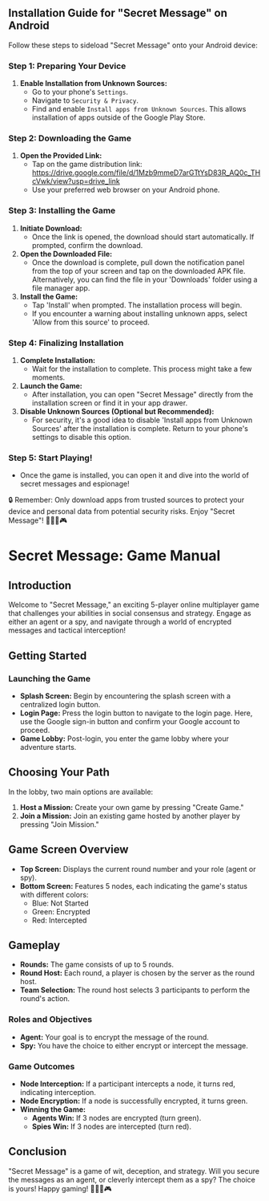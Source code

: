 ## Installation Guide for "Secret Message" on Android

Follow these steps to sideload "Secret Message" onto your Android device:

### Step 1: Preparing Your Device
1. **Enable Installation from Unknown Sources:**
   - Go to your phone's `Settings`.
   - Navigate to `Security & Privacy`.
   - Find and enable `Install apps from Unknown Sources`. This allows installation of apps outside of the Google Play Store.

### Step 2: Downloading the Game
1. **Open the Provided Link:**
   - Tap on the game distribution link: https://drive.google.com/file/d/1Mzb9mmeD7arGTtYsD83R_AQ0c_THcVwk/view?usp=drive_link
   - Use your preferred web browser on your Android phone.

### Step 3: Installing the Game
1. **Initiate Download:**
   - Once the link is opened, the download should start automatically. If prompted, confirm the download.
2. **Open the Downloaded File:**
   - Once the download is complete, pull down the notification panel from the top of your screen and tap on the downloaded APK file. Alternatively, you can find the file in your 'Downloads' folder using a file manager app.
3. **Install the Game:**
   - Tap 'Install' when prompted. The installation process will begin.
   - If you encounter a warning about installing unknown apps, select 'Allow from this source' to proceed.

### Step 4: Finalizing Installation
1. **Complete Installation:**
   - Wait for the installation to complete. This process might take a few moments.
2. **Launch the Game:**
   - After installation, you can open "Secret Message" directly from the installation screen or find it in your app drawer.
3. **Disable Unknown Sources (Optional but Recommended):**
   - For security, it's a good idea to disable 'Install apps from Unknown Sources' after the installation is complete. Return to your phone's settings to disable this option.

### Step 5: Start Playing!
- Once the game is installed, you can open it and dive into the world of secret messages and espionage!

🔒 Remember: Only download apps from trusted sources to protect your device and personal data from potential security risks. Enjoy "Secret Message"! 🕵️‍♂️📱🎮

# Secret Message: Game Manual

## Introduction
Welcome to "Secret Message," an exciting 5-player online multiplayer game that challenges your abilities in social consensus and strategy. Engage as either an agent or a spy, and navigate through a world of encrypted messages and tactical interception!

## Getting Started
### Launching the Game
- **Splash Screen:** Begin by encountering the splash screen with a centralized login button.
- **Login Page:** Press the login button to navigate to the login page. Here, use the Google sign-in button and confirm your Google account to proceed.
- **Game Lobby:** Post-login, you enter the game lobby where your adventure starts.

## Choosing Your Path
In the lobby, two main options are available:
1. **Host a Mission:** Create your own game by pressing "Create Game."
2. **Join a Mission:** Join an existing game hosted by another player by pressing "Join Mission."

## Game Screen Overview
- **Top Screen:** Displays the current round number and your role (agent or spy).
- **Bottom Screen:** Features 5 nodes, each indicating the game's status with different colors:
  - Blue: Not Started
  - Green: Encrypted
  - Red: Intercepted

## Gameplay
- **Rounds:** The game consists of up to 5 rounds.
- **Round Host:** Each round, a player is chosen by the server as the round host.
- **Team Selection:** The round host selects 3 participants to perform the round's action.

### Roles and Objectives
- **Agent:** Your goal is to encrypt the message of the round.
- **Spy:** You have the choice to either encrypt or intercept the message.

### Game Outcomes
- **Node Interception:** If a participant intercepts a node, it turns red, indicating interception.
- **Node Encryption:** If a node is successfully encrypted, it turns green.
- **Winning the Game:**
  - **Agents Win:** If 3 nodes are encrypted (turn green).
  - **Spies Win:** If 3 nodes are intercepted (turn red).

## Conclusion
"Secret Message" is a game of wit, deception, and strategy. Will you secure the messages as an agent, or cleverly intercept them as a spy? The choice is yours! Happy gaming! 🕵️‍♂️🔐🎮
